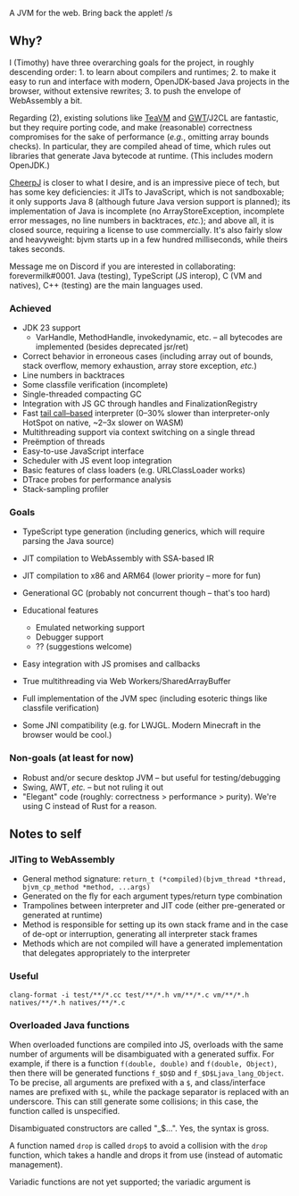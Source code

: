 A JVM for the web. Bring back the applet! /s

## Why?

I (Timothy) have three overarching goals for the project, in roughly descending order: 1. to learn about compilers and runtimes; 2. to make it easy to run and interface with modern, OpenJDK-based Java projects in the browser, without extensive rewrites; 3. to push the envelope of WebAssembly a bit.

Regarding (2), existing solutions like [TeaVM](https://www.teavm.org/) and [GWT](https://www.gwtproject.org/)/J2CL are fantastic, but they require porting code, and make (reasonable) correctness compromises for the sake of performance (*e.g.*, omitting array bounds checks). In particular, they are compiled ahead of time, which rules out libraries that generate Java bytecode at runtime. (This includes modern OpenJDK.)

[CheerpJ](https://labs.leaningtech.com/blog/cheerpj-3.0) is closer to what I desire, and is an impressive piece of tech, but has some key deficiencies: it JITs to JavaScript, which is not sandboxable; it only supports Java 8 (although future Java version support is planned); its implementation of Java is incomplete (no ArrayStoreException, incomplete error messages, no line numbers in backtraces, *etc.*); and above all, it is closed source, requiring a license to use commercially. It's also fairly slow and heavyweight: bjvm starts up in a few hundred milliseconds, while theirs takes seconds.

Message me on Discord if you are interested in collaborating: forevermilk#0001. Java (testing), TypeScript (JS interop), C (VM and natives), C++ (testing) are the main languages used.

### Achieved
- JDK 23 support
  - VarHandle, MethodHandle, invokedynamic, etc. – all bytecodes are implemented (besides deprecated jsr/ret)
- Correct behavior in erroneous cases (including array out of bounds, stack overflow, memory exhaustion, array store exception, *etc.*)
- Line numbers in backtraces
- Some classfile verification (incomplete)
- Single-threaded compacting GC
- Integration with JS GC through handles and FinalizationRegistry
- Fast [tail call–based](https://blog.reverberate.org/2021/04/21/musttail-efficient-interpreters.html) interpreter (0–30% slower than interpreter-only HotSpot on native, ~2–3x slower on WASM)
- Multithreading support via context switching on a single thread
- Preëmption of threads
- Easy-to-use JavaScript interface
- Scheduler with JS event loop integration
- Basic features of class loaders (e.g. URLClassLoader works)
- DTrace probes for performance analysis
- Stack-sampling profiler

### Goals

- TypeScript type generation (including generics, which will require parsing the Java source)

- JIT compilation to WebAssembly with SSA-based IR
- JIT compilation to x86 and ARM64 (lower priority – more for fun)
- Generational GC (probably not concurrent though – that's too hard)
- Educational features
  - Emulated networking support
  - Debugger support
  - ?? (suggestions welcome)
- Easy integration with JS promises and callbacks
- True multithreading via Web Workers/SharedArrayBuffer
- Full implementation of the JVM spec (including esoteric things like classfile verification)
- Some JNI compatibility (e.g. for LWJGL. Modern Minecraft in the browser would be cool.)

### Non-goals (at least for now)

- Robust and/or secure desktop JVM – but useful for testing/debugging
- Swing, AWT, *etc.* – but not ruling it out
- "Elegant" code (roughly: correctness > performance > purity). We're using C instead of Rust for a reason.

## Notes to self

### JITing to WebAssembly

- General method signature: `return_t (*compiled)(bjvm_thread *thread, bjvm_cp_method *method, ...args)`
- Generated on the fly for each argument types/return type combination
- Trampolines between interpreter and JIT code (either pre-generated or generated at runtime)
- Method is responsible for setting up its own stack frame and in the case of de-opt or interruption, generating all interpreter stack frames
- Methods which are not compiled will have a generated implementation that delegates appropriately to the interpreter


### Useful

```
clang-format -i test/**/*.cc test/**/*.h vm/**/*.c vm/**/*.h natives/**/*.h natives/**/*.c
```

### Overloaded Java functions

When overloaded functions are compiled into JS, overloads with the same number of arguments will be disambiguated with a generated suffix. For example, if there is a function `f(double, double)` and `f(double, Object)`, then there will be generated functions `f_$D$D` and `f_$D$Ljava_lang_Object`. To be precise, all arguments are prefixed with a `$`, and class/interface names are prefixed with `$L`, while the package separator is replaced with an underscore. This can still generate some collisions; in this case, the function called is unspecified.

Disambiguated constructors are called "<init>_$...". Yes, the syntax is gross.

A function named `drop` is called `drop$` to avoid a collision with the `drop` function, which takes a handle and drops it from use (instead of automatic management).

Variadic functions are not yet supported; the variadic argument is 